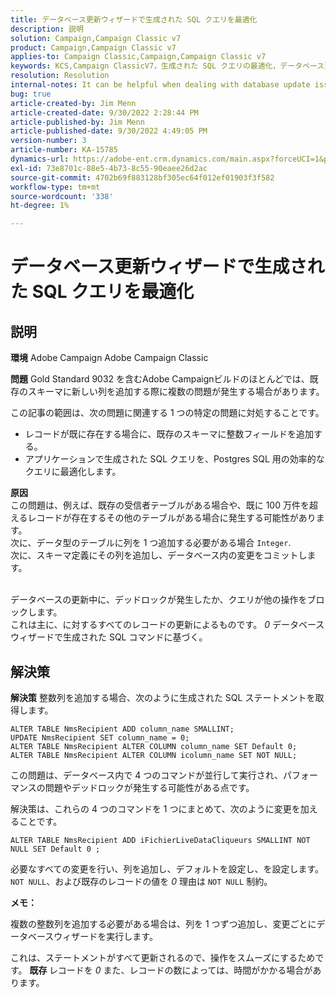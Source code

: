 ```yaml
---
title: データベース更新ウィザードで生成された SQL クエリを最適化
description: 説明
solution: Campaign,Campaign Classic v7
product: Campaign,Campaign Classic v7
applies-to: Campaign Classic,Campaign,Campaign Classic v7
keywords: KCS,Campaign ClassicV7，生成された SQL クエリの最適化，データベース更新ウィザード
resolution: Resolution
internal-notes: It can be helpful when dealing with database update issues with big tables
bug: true
article-created-by: Jim Menn
article-created-date: 9/30/2022 2:28:44 PM
article-published-by: Jim Menn
article-published-date: 9/30/2022 4:49:05 PM
version-number: 3
article-number: KA-15785
dynamics-url: https://adobe-ent.crm.dynamics.com/main.aspx?forceUCI=1&pagetype=entityrecord&etn=knowledgearticle&id=f9d8b92d-cc40-ed11-9db1-0022480866ad
exl-id: 73e8701c-88e5-4b73-8c55-90eaee26d2ac
source-git-commit: 4702b69f883128bf305ec64f012ef01903f3f582
workflow-type: tm+mt
source-wordcount: '338'
ht-degree: 1%

---
```


# データベース更新ウィザードで生成された SQL クエリを最適化

## 説明


<b>環境</b>
Adobe Campaign Adobe Campaign Classic

<b>問題</b>
Gold Standard 9032 を含むAdobe Campaignビルドのほとんどでは、既存のスキーマに新しい列を追加する際に複数の問題が発生する場合があります。

この記事の範囲は、次の問題に関連する 1 つの特定の問題に対処することです。

- レコードが既に存在する場合に、既存のスキーマに整数フィールドを追加する。
- アプリケーションで生成された SQL クエリを、Postgres SQL 用の効率的なクエリに最適化します。


<b>原因</b>
<br>この問題は、例えば、既存の受信者テーブルがある場合や、既に 100 万件を超えるレコードが存在するその他のテーブルがある場合に発生する可能性があります。
<br>次に、データ型のテーブルに列を 1 つ追加する必要がある場合 `Integer`.
<br>次に、スキーマ定義にその列を追加し、データベース内の変更をコミットします。

<br>データベースの更新中に、デッドロックが発生したか、クエリが他の操作をブロックします。
<br>これは主に、に対するすべてのレコードの更新によるものです。 *0* データベースウィザードで生成された SQL コマンドに基づく。<br>

## 解決策


<b>解決策</b>
整数列を追加する場合、次のように生成された SQL ステートメントを取得します。


```
ALTER TABLE NmsRecipient ADD column_name SMALLINT;
UPDATE NmsRecipient SET column_name = 0;
ALTER TABLE NmsRecipient ALTER COLUMN column_name SET Default 0;
ALTER TABLE NmsRecipient ALTER COLUMN icolumn_name SET NOT NULL;
```


この問題は、データベース内で 4 つのコマンドが並行して実行され、パフォーマンスの問題やデッドロックが発生する可能性がある点です。

解決策は、これらの 4 つのコマンドを 1 つにまとめて、次のように変更を加えることです。


```
ALTER TABLE NmsRecipient ADD iFichierLiveDataCliqueurs SMALLINT NOT NULL SET Default 0 ;
```


必要なすべての変更を行い、列を追加し、デフォルトを設定し、を設定します。 `NOT NULL`、および既存のレコードの値を *0* 理由は `NOT NULL` 制約。



<b>メモ：</b>

複数の整数列を追加する必要がある場合は、列を 1 つずつ追加し、変更ごとにデータベースウィザードを実行します。

これは、ステートメントがすべて更新されるので、操作をスムーズにするためです。 <b>既存 </b>レコードを *0* また、レコードの数によっては、時間がかかる場合があります。
